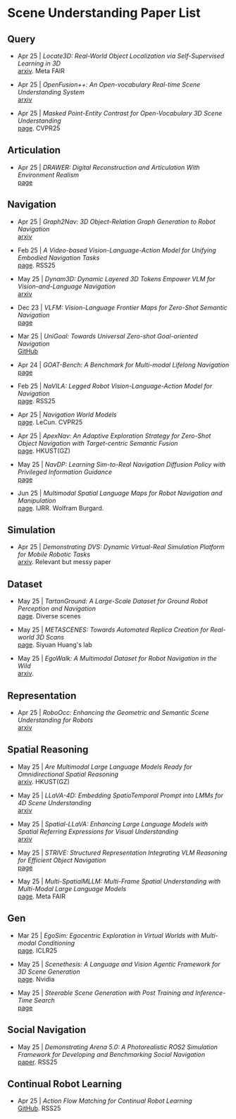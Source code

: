 # Scene Understanding Paper List

## Query

- Apr 25 | *Locate3D: Real-World Object Localization via Self-Supervised Learning in 3D*  
  [arxiv](https://arxiv.org/pdf/2504.14151). Meta FAIR

- Apr 25 | *OpenFusion++: An Open-vocabulary Real-time Scene Understanding System*  
  [arxiv](https://arxiv.org/pdf/2504.19266)

- Apr 25 | *Masked Point-Entity Contrast for Open-Vocabulary 3D Scene Understanding*  
  [page](https://mpec-3d.github.io/). CVPR25

## Articulation

- Apr 25 | *DRAWER: Digital Reconstruction and Articulation With Environment Realism*  
  [page](https://xiahongchi.github.io/DRAWER/)

## Navigation

- Apr 25 | *Graph2Nav: 3D Object-Relation Graph Generation to Robot Navigation*  
  [arxiv](https://arxiv.org/pdf/2504.16782)

- Feb 25 | *A Video-based Vision-Language-Action Model for Unifying Embodied Navigation Tasks*  
  [page](https://pku-epic.github.io/Uni-NaVid/). RSS25

- May 25 | *Dynam3D: Dynamic Layered 3D Tokens Empower VLM for Vision-and-Language Navigation*  
  [arxiv](https://arxiv.org/pdf/2505.11383)

- Dec 23 | *VLFM: Vision-Language Frontier Maps for Zero-Shot Semantic Navigation*  
  [page](https://naoki.io/portfolio/vlfm)

- Mar 25 | *UniGoal: Towards Universal Zero-shot Goal-oriented Navigation*  
  [GitHub](https://github.com/bagh2178/UniGoal?tab=readme-ov-file)

- Apr 24 | *GOAT-Bench: A Benchmark for Multi-modal Lifelong Navigation*  
  [page](https://mukulkhanna.github.io/goat-bench/)

- Feb 25 | *NaVILA: Legged Robot Vision-Language-Action Model for Navigation*  
  [page](https://navila-bot.github.io/). RSS25

- Apr 25 | *Navigation World Models*  
  [page](https://www.amirbar.net/nwm/). LeCun. CVPR25

- Apr 25 | *ApexNav: An Adaptive Exploration Strategy for Zero-Shot Object Navigation with Target-centric Semantic Fusion*  
  [page](https://robotics-star.com/ApexNav/). HKUST(GZ)

- May 25 | *NavDP: Learning Sim-to-Real Navigation Diffusion Policy with Privileged Information Guidance*  
  [page](https://wzcai99.github.io/navigation-diffusion-policy.github.io/)

- Jun 25 | *Multimodal Spatial Language Maps for Robot Navigation and Manipulation*  
  [page](https://mslmaps.github.io/). IJRR. Wolfram Burgard.

## Simulation

- Apr 25 | *Demonstrating DVS: Dynamic Virtual-Real Simulation Platform for Mobile Robotic Tasks*  
  [arxiv](https://arxiv.org/abs/2504.18944). Relevant but messy paper

## Dataset

- May 25 | *TartanGround: A Large-Scale Dataset for Ground Robot Perception and Navigation*  
  [page](https://tartanair.org/tartanground/). Diverse scenes

- May 25 | *METASCENES: Towards Automated Replica Creation for Real-world 3D Scans*  
  [page](https://meta-scenes.github.io/). Siyuan Huang's lab

- May 25 | *EgoWalk: A Multimodal Dataset for Robot Navigation in the Wild*  
  [arxiv](https://arxiv.org/pdf/2505.21282).

## Representation

- Apr 25 | *RoboOcc: Enhancing the Geometric and Semantic Scene Understanding for Robots*  
  [arxiv](https://arxiv.org/pdf/2504.14604)

## Spatial Reasoning

- May 25 | *Are Multimodal Large Language Models Ready for Omnidirectional Spatial Reasoning*  
  [arxiv](https://arxiv.org/pdf/2505.11907). HKUST(GZ)

- May 25 | *LLaVA-4D: Embedding SpatioTemporal Prompt into LMMs for 4D Scene Understanding*  
  [arxiv](https://arxiv.org/pdf/2505.12253)

- May 25 | *Spatial-LLaVA: Enhancing Large Language Models with Spatial Referring Expressions for Visual Understanding*  
  [arxiv](https://arxiv.org/pdf/2505.12194)

- May 25 | *STRIVE: Structured Representation Integrating VLM Reasoning for Efficient Object Navigation*  
  [page](https://zwandering.github.io/STRIVE.github.io/)

- May 25 | *Multi-SpatialMLLM: Multi-Frame Spatial Understanding with Multi-Modal Large Language Models*  
  [page](https://runsenxu.com/projects/Multi-SpatialMLLM/). Meta FAIR

## Gen

- Mar 25 | *EgoSim: Egocentric Exploration in Virtual Worlds with Multi-modal Conditioning*  
  [page](https://egosim.github.io/EgoSim/). ICLR25

- May 25 | *Scenethesis: A Language and Vision Agentic Framework for 3D Scene Generation*  
  [page](https://research.nvidia.com/labs/dir/scenethesis/). Nvidia

- May 25 | *Steerable Scene Generation with Post Training and Inference-Time Search*  
  [page](https://steerable-scene-generation.github.io/)

## Social Navigation

- May 25 | *Demonstrating Arena 5.0: A Photorealistic ROS2 Simulation Framework for Developing and Benchmarking Social Navigation*  
  [paper](https://www.roboticsproceedings.org/rss21/p092.pdf). RSS25

## Continual Robot Learning

- Apr 25 | *Action Flow Matching for Continual Robot Learning*  
  [GitHub](https://github.com/AlejandroMllo/action_flow_matching). RSS25
